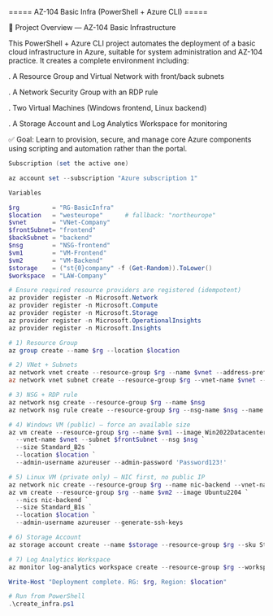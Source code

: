 ===== AZ-104 Basic Infra (PowerShell + Azure CLI) =====

🧩 Project Overview — AZ-104 Basic Infrastructure

This PowerShell + Azure CLI project automates the deployment of a basic cloud infrastructure in Azure, suitable for system administration and AZ-104 practice.
It creates a complete environment including:

. A Resource Group and Virtual Network with front/back subnets

. A Network Security Group with an RDP rule

. Two Virtual Machines (Windows frontend, Linux backend)

. A Storage Account and Log Analytics Workspace for monitoring

✅ Goal: Learn to provision, secure, and manage core Azure components using scripting and automation rather than the portal.

```powershell
Subscription (set the active one)

az account set --subscription "Azure subscription 1"

Variables

$rg         = "RG-BasicInfra"
$location   = "westeurope"      # fallback: "northeurope"
$vnet       = "VNet-Company"
$frontSubnet= "frontend"
$backSubnet = "backend"
$nsg        = "NSG-frontend"
$vm1        = "VM-Frontend"
$vm2        = "VM-Backend"
$storage    = ("st{0}company" -f (Get-Random)).ToLower()
$workspace  = "LAW-Company"

# Ensure required resource providers are registered (idempotent)
az provider register -n Microsoft.Network
az provider register -n Microsoft.Compute
az provider register -n Microsoft.Storage
az provider register -n Microsoft.OperationalInsights
az provider register -n Microsoft.Insights

# 1) Resource Group
az group create --name $rg --location $location

# 2) VNet + Subnets
az network vnet create --resource-group $rg --name $vnet --address-prefix 10.0.0.0/16 --subnet-name $frontSubnet --subnet-prefix 10.0.1.0/24
az network vnet subnet create --resource-group $rg --vnet-name $vnet --name $backSubnet --address-prefix 10.0.2.0/24

# 3) NSG + RDP rule
az network nsg create --resource-group $rg --name $nsg
az network nsg rule create --resource-group $rg --nsg-name $nsg --name Allow-RDP --protocol Tcp --direction Inbound --priority 1000 --source-address-prefix Internet --destination-port-range 3389 --access Allow

# 4) Windows VM (public) — force an available size
az vm create --resource-group $rg --name $vm1 --image Win2022Datacenter `
  --vnet-name $vnet --subnet $frontSubnet --nsg $nsg `
  --size Standard_B2s `
  --location $location `
  --admin-username azureuser --admin-password 'Password123!'

# 5) Linux VM (private only) — NIC first, no public IP
az network nic create --resource-group $rg --name nic-backend --vnet-name $vnet --subnet $backSubnet
az vm create --resource-group $rg --name $vm2 --image Ubuntu2204 `
  --nics nic-backend `
  --size Standard_B1s `
  --location $location `
  --admin-username azureuser --generate-ssh-keys

# 6) Storage Account
az storage account create --name $storage --resource-group $rg --sku Standard_LRS --kind StorageV2 --location $location

# 7) Log Analytics Workspace
az monitor log-analytics workspace create --resource-group $rg --workspace-name $workspace --location $location

Write-Host "Deployment complete. RG: $rg, Region: $location"

```
```powershell
# Run from PowerShell
.\create_infra.ps1
```
